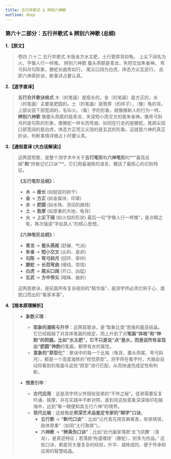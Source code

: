 ```yaml
---
title: 五行并歌式 & 辨别六神歌
outline: deep
---
```

  
### **第六十二部分：五行并歌式 & 辨别六神歌 (总纲)**

**1.【原文】**
> 卷四 六十二 五行并歌式
> 木瘦金方水主肥，土行敦厚背如龟。
> 上尖下阔名为火，字像人行一样推。
> 辨别六神歌
> 蚕头燕额是青龙，失短交加朱雀神。
> 弯弓斜月勾陈象，滕蛇长曲势如行。
> 尾尖口阔为白虎，体态方尖玄武行。
> 此即六神真妙诀，断事详占要认真。

**2.【逐字直译】**
> **五行合并歌诀格式**
> 木（的笔画）是瘦长的，金（的笔画）是方正的，水（的笔画）主要是肥圆的。土（的笔画）是敦厚（的样子），（像）龟的背。上部尖锐下部宽阔的，名叫火。（看）字的形象，就像推断人的行为一样。
> **辨别六神歌**
> 像蚕头燕尾的是青龙，失误短小而交叉的是朱雀神。像弯弓斜月的是勾陈的形象，像滕蛇一样长而弯曲、如同在行走的是滕蛇。尾部尖锐口部宽阔的是白虎，体态方正而又尖锐的是玄武的形象。这就是六神的真正妙诀，判断事情详细占卜时要认真。

**3.【通俗意译 (大白话解读)】**
> 这两首短歌，是整个测字术中关于**五行笔形**和**六神笔形**的**“最高总纲”**和**“终极记忆口诀”**。它们用最凝练的语言，概括了最核心的识别特征。
> 
> **《五行笔形总纲》：**
> *   **木** -> **瘦长** (如挺拔的树干)
> *   **金** -> **方正** (如金属块、印章)
> *   **水** -> **肥圆** (如水珠、流动的曲线)
> *   **土** -> **敦厚** (如厚重的大地、龟背)
> *   **火** -> **上尖下阔** (如火焰的形状)
> 最后一句“字像人行一样推”，是点睛之笔，再次强调“字如其人”的核心思想。
> 
> **《六神笔形总纲》：**
> *   **青龙** -> **蚕头燕尾** (舒展、气派)
> *   **朱雀** -> **短小交叉** (尖利、是非)
> *   **勾陈** -> **弯弓斜月** (回环、牵绊)
> *   **滕蛇** -> **长而弯曲** (缠绕、惊怪)
> *   **白虎** -> **尾尖口阔** (开口、凶猛)
> *   **玄武** -> **方中带尖** (暗昧、曲折)
> 
> 这两首歌诀，是前面所有复杂规则的“精华版”，是测字师必须烂熟于心、能脱口而出的“看家本事”。

**4.【根本原理解析】**
> *   **象数义理**：
>     *   **取象的凝练与升华**：这两首歌诀，是“取象比类”思维的最高结晶。它已经超越了对具体笔画的规定，而上升到了对**笔画“体格”和“神韵”**的把握。比如“水主肥”，它不只是说“点”是水，而是说所有**呈现出“肥圆”神韵**的笔画，都带有水的属性。
>     *   **意象的“原型化”**：歌诀中的每一个比喻（龟背、蚕头燕尾、弯弓斜月），都是一个高度凝练的“视觉原型”。测字师在看字时，大脑会自动将看到的笔画与这些“原型”进行匹配，从而快速完成定性和判断。
> 
> *   **情景引申**：
>     *   **古代应用**：这是测字师父传授给徒弟的“不传之秘”。徒弟需要反复吟诵、揣摩，并在实践中不断对照，直到将这些意象深深烙印在脑海中，达到“看一眼便知其五行六神”的境界。
>     *   **现代比喻**：这就像是**资深艺术品鉴定专家的“眼学”口诀**。
>         *   **五行歌** -> **“断代口诀”**：比如“元代青花用苏麻离青，有铁锈斑，胎体厚重”（如同“土行敦厚”）。
>         *   **六神歌** -> **“辨真伪口诀”**：比如“此代画家落款‘龙飞凤舞’（青龙），是真迹特征；若落款‘拘谨缠绕’（滕蛇），则多为仿品。”
>         这些口诀，都是将大量复杂的经验，升华、凝练成的、便于传承和应用的智慧结晶。
